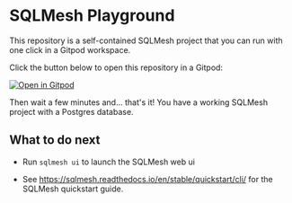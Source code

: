 # SQLMesh Playground

This repository is a self-contained SQLMesh project that you can run with one click in a
Gitpod workspace.

Click the button below to open this repository in a Gitpod:

[![Open in
Gitpod](https://gitpod.io/button/open-in-gitpod.svg)](https://gitpod.io/from-referrer/)

Then wait a few minutes and... that's it! You have a working SQLMesh project with
a Postgres database.

## What to do next

* Run `sqlmesh ui` to launch the SQLMesh web ui

* See https://sqlmesh.readthedocs.io/en/stable/quickstart/cli/
  for the SQLMesh quickstart guide.
